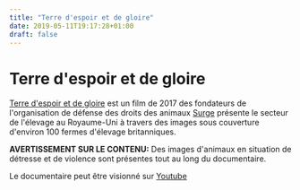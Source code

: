 ```yaml
---
title: "Terre d'espoir et de gloire"
date: 2019-05-11T19:17:28+01:00
draft: false
---
```


# Terre d'espoir et de gloire

[Terre d'espoir et de gloire](https://www.landofhopeandglory.org/) est un film de 2017 des fondateurs de l'organisation de défense des droits des animaux [Surge](https://www.facebook.com/surgeactivism/) présente le secteur de l'élevage au Royaume-Uni à travers des images sous couverture d'environ 100 fermes d'élevage britanniques.

**AVERTISSEMENT SUR LE CONTENU:** Des images d'animaux en situation de détresse et de violence sont présentes tout au long du documentaire.

Le documentaire peut être visionné sur [Youtube](https://www.youtube.com/watch?v=dvtVkNofcq8)
